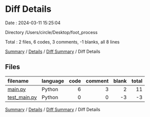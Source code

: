 # Diff Details

Date : 2024-03-11 15:25:04

Directory /Users/circle/Desktop/foot_process

Total : 2 files,  6 codes, 3 comments, -1 blanks, all 8 lines

[Summary](results.md) / [Details](details.md) / [Diff Summary](diff.md) / Diff Details

## Files
| filename | language | code | comment | blank | total |
| :--- | :--- | ---: | ---: | ---: | ---: |
| [main.py](/main.py) | Python | 6 | 3 | 2 | 11 |
| [test_main.py](/test_main.py) | Python | 0 | 0 | -3 | -3 |

[Summary](results.md) / [Details](details.md) / [Diff Summary](diff.md) / Diff Details